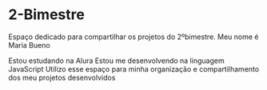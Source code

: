 # 2-Bimestre
Espaço dedicado para compartilhar os projetos do 2ºbimestre.
Meu nome é Maria Bueno

Estou estudando na Alura
Estou me desenvolvendo na linguagem JavaScript
Utilizo esse espaço para minha organização e compartilhamento dos meu projetos desenvolvidos
